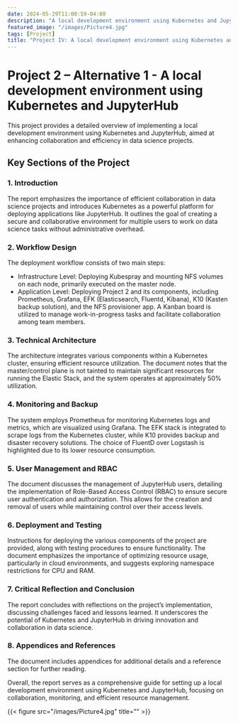 ```yaml
---
date: 2024-05-29T11:00:59-04:00
description: "A local development environment using Kubernetes and JupyterHub"
featured_image: "/images/Picture4.jpg"
tags: [Project]
title: "Project IV: A local development environment using Kubernetes and JupyterHub"
---
```

# Project 2 – Alternative 1 - A local development environment using Kubernetes and JupyterHub

This project provides a detailed overview of implementing a local development environment using Kubernetes and JupyterHub, aimed at enhancing collaboration and efficiency in data science projects. 

## Key Sections of the Project

### 1. Introduction
The report emphasizes the importance of efficient collaboration in data science projects and introduces Kubernetes as a powerful platform for deploying applications like JupyterHub. It outlines the goal of creating a secure and collaborative environment for multiple users to work on data science tasks without administrative overhead.

### 2. Workflow Design
The deployment workflow consists of two main steps:
- Infrastructure Level: Deploying Kubespray and mounting NFS volumes on each node, primarily executed on the master node.
- Application Level: Deploying Project 2 and its components, including Prometheus, Grafana, EFK (Elasticsearch, Fluentd, Kibana), K10 (Kasten backup solution), and the NFS provisioner app. A Kanban board is utilized to manage work-in-progress tasks and facilitate collaboration among team members.

### 3. Technical Architecture
The architecture integrates various components within a Kubernetes cluster, ensuring efficient resource utilization. The document notes that the master/control plane is not tainted to maintain significant resources for running the Elastic Stack, and the system operates at approximately 50% utilization.

### 4. Monitoring and Backup
The system employs Prometheus for monitoring Kubernetes logs and metrics, which are visualized using Grafana. The EFK stack is integrated to scrape logs from the Kubernetes cluster, while K10 provides backup and disaster recovery solutions. The choice of FluentD over Logstash is highlighted due to its lower resource consumption.

### 5. User Management and RBAC
The document discusses the management of JupyterHub users, detailing the implementation of Role-Based Access Control (RBAC) to ensure secure user authentication and authorization. This allows for the creation and removal of users while maintaining control over their access levels.

### 6. Deployment and Testing
Instructions for deploying the various components of the project are provided, along with testing procedures to ensure functionality. The document emphasizes the importance of optimizing resource usage, particularly in cloud environments, and suggests exploring namespace restrictions for CPU and RAM.

### 7. Critical Reflection and Conclusion
The report concludes with reflections on the project’s implementation, discussing challenges faced and lessons learned. It underscores the potential of Kubernetes and JupyterHub in driving innovation and collaboration in data science.

### 8. Appendices and References
The document includes appendices for additional details and a reference section for further reading.

Overall, the report serves as a comprehensive guide for setting up a local development environment using Kubernetes and JupyterHub, focusing on collaboration, monitoring, and efficient resource management.

{{< figure src="/images/Picture4.jpg" title="" >}}
